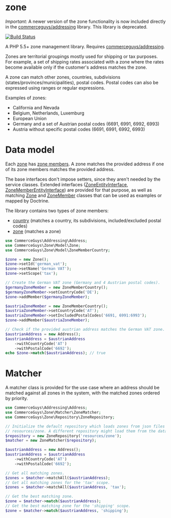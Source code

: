 zone
=====

*Important:* A newer version of the zone functionality is now included directly in the [commerceguys/addressing](https://github.com/commerceguys/addressing) library. This library is deprecated.

[![Build Status](https://travis-ci.org/commerceguys/zone.svg?branch=master)](https://travis-ci.org/commerceguys/zone)

A PHP 5.5+ zone management library. Requires [commerceguys/addressing](https://github.com/commerceguys/addressing).

Zones are territorial groupings mostly used for shipping or tax purposes.
For example, a set of shipping rates associated with a zone where the rates
become available only if the customer's address matches the zone.

A zone can match other zones, countries, subdivisions (states/provinces/municipalities), postal codes.
Postal codes can also be expressed using ranges or regular expressions.

Examples of zones:
- California and Nevada
- Belgium, Netherlands, Luxemburg
- European Union
- Germany and a set of Austrian postal codes (6691, 6991, 6992, 6993)
- Austria without specific postal codes (6691, 6991, 6992, 6993)

# Data model

Each [zone](https://github.com/commerceguys/zone/blob/master/src/Model/ZoneInterface.php) has [zone members](https://github.com/commerceguys/zone/blob/master/src/Model/ZoneMemberInterface.php).
A zone matches the provided address if one of its zone members matches the provided address.

The base interfaces don't impose setters, since they aren't needed by the service classes.
Extended interfaces ([ZoneEntityInterface](https://github.com/commerceguys/zone/blob/master/src/Model/ZoneEntityInterface.php), [ZoneMemberEntityInterface](https://github.com/commerceguys/zone/blob/master/src/Model/ZoneMemberEntityInterface.php)) are provided for that purpose,
as well as matching [Zone](https://github.com/commerceguys/zone/blob/master/src/Model/Zone.php) and [ZoneMember](https://github.com/commerceguys/zone/blob/master/src/Model/ZoneMember.php) classes that can be used as examples or mapped by Doctrine.

The library contains two types of zone members:
- [country](https://github.com/commerceguys/zone/blob/master/src/Model/ZoneMemberCountry.php) (matches a country, its subdivisions, included/excluded postal codes)
- [zone](https://github.com/commerceguys/zone/blob/master/src/Model/ZoneMemberZone.php) (matches a zone)

```php
use CommerceGuys\Addressing\Address;
use CommerceGuys\Zone\Model\Zone;
use CommerceGuys\Zone\Model\ZoneMemberCountry;

$zone = new Zone();
$zone->setId('german_vat');
$zone->setName('German VAT');
$zone->setScope('tax');

// Create the German VAT zone (Germany and 4 Austrian postal codes).
$germanyZoneMember = new ZoneMemberCountry();
$germanyZoneMember->setCountryCode('DE');
$zone->addMember($germanyZoneMember);

$austriaZoneMember = new ZoneMemberCountry();
$austriaZoneMember->setCountryCode('AT');
$austriaZoneMember->setIncludedPostalCodes('6691, 6991:6993');
$zone->addMember($austriaZoneMember);

// Check if the provided austrian address matches the German VAT zone.
$austrianAddress = new Address();
$austrianAddress = $austrianAddress
    ->withCountryCode('AT')
    ->withPostalCode('6692');
echo $zone->match($austrianAddress); // true
```

# Matcher

A matcher class is provided for the use case where an address should be matched
against all zones in the system, with the matched zones ordered by priority.

```php
use CommerceGuys\Addressing\Address;
use CommerceGuys\Zone\Matcher\ZoneMatcher;
use CommerceGuys\Zone\Repository\ZoneRepository;

// Initialize the default repository which loads zones from json files stored in
// resources/zone. A different repository might load them from the database, etc.
$repository = new ZoneRepository('resources/zone');
$matcher = new ZoneMatcher($repository);

$austrianAddress = new Address();
$austrianAddress = $austrianAddress
    ->withCountryCode('AT')
    ->withPostalCode('6692');

// Get all matching zones.
$zones = $matcher->matchAll($austrianAddress);
// Get all matching zones for the 'tax' scope.
$zones = $matcher->matchAll($austrianAddress, 'tax');

// Get the best matching zone.
$zone = $matcher->match($austrianAddress);
// Get the best matching zone for the 'shipping' scope.
$zone = $matcher->match($austrianAddress, 'shipping');
```
